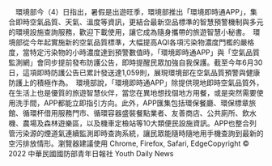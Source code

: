 　環境部今（4）日指出，暑假是出遊旺季，環境部推出「環境即時通APP」，集合即時空氣品質、天氣、溫度等資訊，更結合最新空品標準的智慧預警機制與多元的環境設施查詢服務，歡迎下載使用，讓它成為隨身攜帶的旅遊智慧小秘書。　環境部從今年起實施新的空氣品質標準，大幅提高AQI各項污染物濃度門檻的嚴格度，當特定污染物的小時濃度達到預警數值時，「環境即時通APP」與「空氣品質監測網」會同步提前發布防護公告，即時提醒民眾加強自我保護。截至今年6月30日，這項即時防護公告已累計發送達1,059則，展現環境部在空氣品質預警與健康防護上的積極作為。　環境部說，「環境即時通APP」除提供現地即時空氣品質外，在生活上也是優質的旅遊智慧伙伴，當您在異地想找個地方用餐，或是突然需要使用洗手間，APP都能立即指引方向。此外，APP匯集包括環保餐廳、環保標章旅館、循環杯借用服務門市、循環容器盛裝餐點業者、友善商店、公共廁所、飲水機、農場及森林遊樂區，以及機車定檢站等10大類便民設施資訊。APP也整合列管污染源的煙道氣連續監測即時查詢系統，讓民眾能隨時隨地用手機查詢到最新的空污排放情形。瀏覽器建議使用 Chrome, Firefox, Safari, EdgeCopyright © 2022 中華民國國防部青年日報社 Youth Daily News
